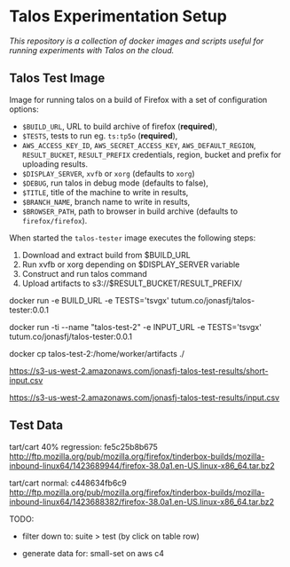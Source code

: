 Talos Experimentation Setup
===========================
_This repository is a collection of docker images and scripts useful for
running experiments with Talos on the cloud._

Talos Test Image
----------------
Image for running talos on a build of Firefox with a set of configuration
options:
  * `$BUILD_URL`, URL to build archive of firefox (**required**),
  * `$TESTS`, tests to run eg. `ts:tp5o` (**required**),
  * `AWS_ACCESS_KEY_ID`, `AWS_SECRET_ACCESS_KEY`, `AWS_DEFAULT_REGION`,
    `RESULT_BUCKET`, `RESULT_PREFIX` credentials, region, bucket and prefix
    for uploading results.
  * `$DISPLAY_SERVER`, `xvfb` or `xorg` (defaults to `xorg`)
  * `$DEBUG`, run talos in debug mode (defaults to false),
  * `$TITLE`, title of the machine to write in results,
  * `$BRANCH_NAME`, branch name to write in results,
  * `$BROWSER_PATH`, path to browser in build archive
    (defaults to `firefox/firefox`).

When started the `talos-tester` image executes the following steps:
  1. Download and extract build from $BUILD_URL
  2. Run xvfb or xorg depending on $DISPLAY_SERVER variable
  3. Construct and run talos command
  4. Upload artifacts to s3://$RESULT_BUCKET/RESULT_PREFIX/



docker run -e BUILD_URL -e TESTS='tsvgx' tutum.co/jonasfj/talos-tester:0.0.1


docker run -ti --name "talos-test-2" -e INPUT_URL -e TESTS='tsvgx' tutum.co/jonasfj/talos-tester:0.0.1


docker cp talos-test-2:/home/worker/artifacts ./

https://s3-us-west-2.amazonaws.com/jonasfj-talos-test-results/short-input.csv

https://s3-us-west-2.amazonaws.com/jonasfj-talos-test-results/input.csv

Test Data
---------

tart/cart 40% regression:
fe5c25b8b675   http://ftp.mozilla.org/pub/mozilla.org/firefox/tinderbox-builds/mozilla-inbound-linux64/1423689944/firefox-38.0a1.en-US.linux-x86_64.tar.bz2

tart/cart normal:
c448634fb6c9   http://ftp.mozilla.org/pub/mozilla.org/firefox/tinderbox-builds/mozilla-inbound-linux64/1423688382/firefox-38.0a1.en-US.linux-x86_64.tar.bz2


TODO:
 + filter down to: suite > test (by click on table row)
 - generate data for: small-set on aws c4